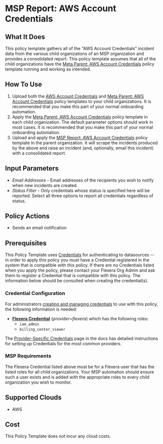 # MSP Report: AWS Account Credentials

## What It Does

This policy template gathers all of the "AWS Account Credentials" incident data from the various child organizations of an MSP organization and provides a consolidated report. This policy template assumes that all of the child organizations have the [Meta Parent: AWS Account Credentials](https://github.com/flexera-public/policy_templates/tree/master/automation/aws/aws_account_credentials/META_README.md) policy template running and working as intended.

## How To Use

1. Upload both the [AWS Account Credentials](https://github.com/flexera-public/policy_templates/tree/master/automation/aws/aws_account_credentials/aws_account_credentials.pt) and [Meta Parent: AWS Account Credentials](https://github.com/flexera-public/policy_templates/tree/master/automation/aws/aws_account_credentials/aws_account_credentials_meta_parent.pt) policy templates to your child organizations. It is recommended that you make this part of your normal onboarding automation.
2. Apply the [Meta Parent: AWS Account Credentials](https://github.com/flexera-public/policy_templates/tree/master/automation/aws/aws_account_credentials/aws_account_credentials_meta_parent.pt) policy template in each child organization. The default parameter options should work in most cases. It is recommended that you make this part of your normal onboarding automation.
3. Upload and apply the [MSP Report: AWS Account Credentials](https://github.com/flexera-public/policy_templates/tree/master/automation/aws/aws_account_credentials/msp/aws_account_credentials_msp.pt) policy template in the parent organization. It will scrape the incidents produced by the above and raise an incident (and, optionally, email this incident) with a consolidated report.

## Input Parameters

- *Email Addresses* - Email addresses of the recipients you wish to notify when new incidents are created.
- *Status Filter* - Only credentials whose status is specified here will be reported. Select all three options to report all credentials regardless of status.

## Policy Actions

- Sends an email notification

## Prerequisites

This Policy Template uses [Credentials](https://docs.flexera.com/flexera/EN/Automation/ManagingCredentialsExternal.htm) for authenticating to datasources -- in order to apply this policy you must have a Credential registered in the system that is compatible with this policy. If there are no Credentials listed when you apply the policy, please contact your Flexera Org Admin and ask them to register a Credential that is compatible with this policy. The information below should be consulted when creating the credential(s).

### Credential Configuration

For administrators [creating and managing credentials](https://docs.flexera.com/flexera/EN/Automation/ManagingCredentialsExternal.htm) to use with this policy, the following information is needed:

- [**Flexera Credential**](https://docs.flexera.com/flexera/EN/Automation/ProviderCredentials.htm) (*provider=flexera*) which has the following roles:
  - `iam_admin`
  - `billing_center_viewer`

The [Provider-Specific Credentials](https://docs.flexera.com/flexera/EN/Automation/ProviderCredentials.htm) page in the docs has detailed instructions for setting up Credentials for the most common providers.

### MSP Requirements

The Flexera Credential listed above must be for a Flexera user that has the listed roles for all child organizations. Your MSP automation should ensure such a user exists and is added with the appropriate roles to every child organization you wish to monitor.

## Supported Clouds

- AWS

## Cost

This Policy Template does not incur any cloud costs.

